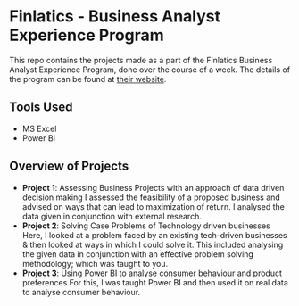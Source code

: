 
# Finlatics - Business Analyst Experience Program
This repo contains the projects made as a part of the Finlatics Business Analyst Experience Program, done over the course of a week.
The details of the program can be found at [their website](https://www.finlatics.com).

## Tools Used
- MS Excel
- Power BI

## Overview of Projects
- **Project 1**: Assessing Business Projects with an approach of data driven decision making
    I assessed the feasibility of a proposed business and advised on ways that can lead to maximization of return. I analysed the data given in conjunction with external research. 
- **Project 2**: Solving Case Problems of Technology driven businesses
    Here, I looked at a problem  faced by an existing tech-driven businesses & then looked at ways in which I could solve it. This included analysing the given data in conjunction with an effective problem solving methodology; which was taught to you. 
- **Project 3**: Using Power BI to analyse consumer behaviour and product preferences
    For this, I was taught Power BI and then used it on real data to analyse consumer behaviour.
